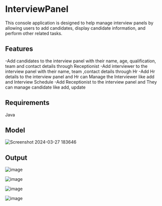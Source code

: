 
# InterviewPanel
This console application is designed to help manage interview panels by allowing users to add candidates, display candidate information, and perform other related tasks.
## Features
-Add candidates to the interview panel with their name, age, qualification, team and contact details through Receptionist
-Add interviewer to the interview panel with their name, team ,contact details through Hr
-Add Hr details to the interview panel and Hr can Manage the Interviewer like add and Interview Schedule 
-Add Receptionist to the interview panel and They can manage candidate like add, update 

## Requirements
Java 

## Model
![Screenshot 2024-03-27 183646](https://github.com/JayaGowryDev/InterviewPanel/assets/114066118/2cd7d513-3577-4c3c-b444-5d365fa8f0db)

## Output
![image](https://github.com/JayaGowryDev/InterviewPanel/assets/114066118/b89da3fd-a7ce-4712-9beb-29c8621ddd4f)




![image](https://github.com/JayaGowryDev/InterviewPanel/assets/114066118/c0ef0a90-cf93-4022-9a32-c87b60278074)

![image](https://github.com/JayaGowryDev/InterviewPanel/assets/114066118/1dfebc15-67aa-4217-962e-c23da3710594)

![image](https://github.com/JayaGowryDev/InterviewPanel/assets/114066118/10213ef9-cd0c-4ec0-b149-a212f8ae68e3)












